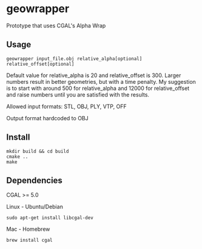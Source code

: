 # geowrapper
Prototype that uses CGAL's Alpha Wrap

## Usage
```
geowrapper input_file.obj relative_alpha[optional] relative_offset[optional]
```

Default value for relative_alpha is 20 and relative_offset is 300. Larger numbers result in better geometries, but with a time penalty. My suggestion is to start with around 500 for relative_alpha and 12000 for relative_offset and raise numbers until you are satisfied with the results.

Allowed input formats: STL, OBJ, PLY, VTP, OFF

Output format hardcoded to OBJ

## Install
```
mkdir build && cd build
cmake ..
make
```

## Dependencies
CGAL >= 5.0

Linux - Ubuntu/Debian
```
sudo apt-get install libcgal-dev
```

Mac - Homebrew
```
brew install cgal
```
